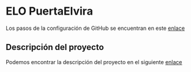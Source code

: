 # ELO PuertaElvira

Los pasos de la configuración de GitHub se encuentran en este [enlace](https://github.com/manuelorantes/EloPuertaElvira/blob/main/ConfiguracionGitHub/README.md)

## Descripción del proyecto

Podemos encontrar la descripción del proyecto en el siguiente [enlace](https://github.com/manuelorantes/EloPuertaElvira/blob/main/Descripcion/README.md)

